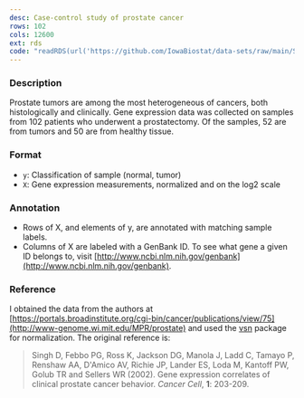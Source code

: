 ```yaml
---
desc: Case-control study of prostate cancer
rows: 102
cols: 12600
ext: rds
code: "readRDS(url('https://github.com/IowaBiostat/data-sets/raw/main/Singh2002/Singh2002.rds'))"
---
```


### Description

Prostate tumors are among the most heterogeneous of cancers, both histologically
and clinically. Gene expression data was collected on samples from 102 patients
who underwent a prostatectomy. Of the samples, 52 are from tumors and 50 are
from healthy tissue.

### Format

* `y`: Classification of sample (normal, tumor)
* `X`: Gene expression measurements, normalized and on the log2 scale

### Annotation

* Rows of X, and elements of y, are annotated with matching sample labels.
* Columns of X are labeled with a GenBank ID. To see what gene a given ID
  belongs to, visit
  [http://www.ncbi.nlm.nih.gov/genbank](http://www.ncbi.nlm.nih.gov/genbank).

### Reference

I obtained the data from the authors at
[https://portals.broadinstitute.org/cgi-bin/cancer/publications/view/75](http://www-genome.wi.mit.edu/MPR/prostate)
and used the [vsn](http://bioconductor.org/packages/vsn) package for
normalization. The original reference is:

> Singh D, Febbo PG, Ross K, Jackson DG, Manola J, Ladd C, Tamayo P, Renshaw AA,
> D'Amico AV, Richie JP, Lander ES, Loda M, Kantoff PW, Golub TR and Sellers WR
> (2002). Gene expression correlates of clinical prostate cancer
> behavior. *Cancer Cell*, **1**: 203-209.
